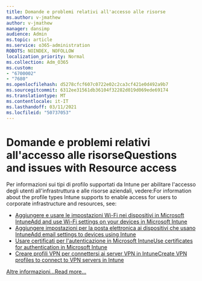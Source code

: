 ```yaml
---
title: Domande e problemi relativi all'accesso alle risorse
ms.author: v-jmathew
author: v-jmathew
manager: dansimp
audience: Admin
ms.topic: article
ms.service: o365-administration
ROBOTS: NOINDEX, NOFOLLOW
localization_priority: Normal
ms.collection: Adm_O365
ms.custom:
- "6700002"
- "7680"
ms.openlocfilehash: d5278cfcf607c0722e02c2ca3cf421e0d492a9b7
ms.sourcegitcommit: 6312ee31561db36104f32282d019d069ede69174
ms.translationtype: MT
ms.contentlocale: it-IT
ms.lasthandoff: 03/11/2021
ms.locfileid: "50737053"
---
```

# <a name="questions-and-issues-with-resource-access"></a><span data-ttu-id="55189-102">Domande e problemi relativi all'accesso alle risorse</span><span class="sxs-lookup"><span data-stu-id="55189-102">Questions and issues with Resource access</span></span>

<span data-ttu-id="55189-103">Per informazioni sui tipi di profilo supportati da Intune per abilitare l'accesso degli utenti all'infrastruttura e alle risorse aziendali, vedere:</span><span class="sxs-lookup"><span data-stu-id="55189-103">For information about the profile types Intune supports to enable access for users to corporate infrastructure and resources, see:</span></span>

- [<span data-ttu-id="55189-104">Aggiungere e usare le impostazioni Wi-Fi nei dispositivi in Microsoft Intune</span><span class="sxs-lookup"><span data-stu-id="55189-104">Add and use Wi-Fi settings on your devices in Microsoft Intune</span></span>](https://docs.microsoft.com/mem/intune/configuration/wi-fi-settings-configure)
- [<span data-ttu-id="55189-105">Aggiungere impostazioni per la posta elettronica ai dispositivi che usano Intune</span><span class="sxs-lookup"><span data-stu-id="55189-105">Add email settings to devices using Intune</span></span>](https://docs.microsoft.com/mem/intune/configuration/email-settings-configure)
- [<span data-ttu-id="55189-106">Usare certificati per l'autenticazione in Microsoft Intune</span><span class="sxs-lookup"><span data-stu-id="55189-106">Use certificates for authentication in Microsoft Intune</span></span>](https://docs.microsoft.com/mem/intune/protect/certificates-configure)
- [<span data-ttu-id="55189-107">Creare profili VPN per connettersi ai server VPN in Intune</span><span class="sxs-lookup"><span data-stu-id="55189-107">Create VPN profiles to connect to VPN servers in Intune</span></span>](https://docs.microsoft.com/mem/intune/configuration/vpn-settings-configure)

[<span data-ttu-id="55189-108">Altre informazioni...</span><span class="sxs-lookup"><span data-stu-id="55189-108">Read more...</span></span>](https://docs.microsoft.com/mem/intune/configuration/device-profile-troubleshoot)
